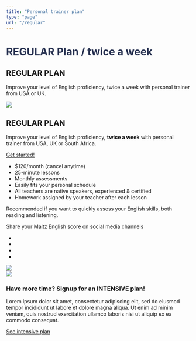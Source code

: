 ```yaml
---
title: "Personal trainer plan"
type: "page"
url: "/regular"
---
```


<div class="hero-abstract bg-abstract bg-abstract--grey">
    <h1><font color="#293352">REGULAR Plan / twice a week</font></h1>
</div>

<div class="container choose-package__box choose-package__box--hero">
<div class="row">
    <div class="col-12 d-md-none">
        <h2 class="mb-0">
            <i class="fas fa-plane-departure choose-package__icon"></i>
            REGULAR PLAN
        </h2>
        <p>
	    Improve your level of English proficiency, twice a week with personal trainer from USA or UK.            
        </p>
    </div>
    <div class="col-md-6 col-12">
        <img src="/img/package-pt.jpg" class="w-100" />
    </div>
    <div class="col-md-6 col-12">
        <h2 class="d-none d-md-block mb-0">
            <i class="fas fa-plane-departure choose-package__icon"></i>
            REGULAR PLAN
        </h2>
        <p class="d-none d-md-block">
	    Improve your level of English proficiency, <strong>twice a week</strong> with personal trainer from USA, UK or South Africa. 
        </p>
        <a class="btn btn-package--personal mt-5 mb-5" href="https://languagepanel.com/plan/bli/buypack/QkxJMDAxMDE=" target="_blank">Get started!</a>
        <ul class="fa-ul ul--group-bullets">
            <li>
                <span class="fa-li" ><i class="far fa-check-circle"></i></span>
                $120/month (cancel anytime)
            </li>
            <li>
                <span class="fa-li" ><i class="far fa-check-circle"></i></span>
                25-minute lessons
            </li>
            <li>
                <span class="fa-li" ><i class="far fa-check-circle"></i></span>
            	Monthly assessments
            </li>
            <li>
                <span class="fa-li" ><i class="far fa-check-circle"></i></span>
            	Easily fits your personal schedule
            </li>
            <li>
                <span class="fa-li" ><i class="far fa-check-circle"></i></span>
            	All teachers are native speakers, experienced & certified
            </li>
            <li>
                <span class="fa-li" ><i class="far fa-check-circle"></i></span>
            	Homework assigned by your teacher after each lesson
            </li>
        </ul>
    </div>
</div>
</div>
        
<div class="container">
    <div class="flex-column justify-content-center w-75 m-auto">
        <p class="text-center text--recommend">
            Recommended if you want to quickly assess your English skills, both reading and listening.
        </p>
        <p class="text-center text--share">
            Share your Maltz English score on social media channels
        </p>
    </div>
</div>

<div class="container">
<div class="row justify-content-center">
    <ul class="lal-social-dark text-align-center align-center">
      <li class="item">
        <a class="link" href="https://www.facebook.com/maltzenglish/" target="_blank">
          <i class="fab fa-facebook"></i>
        </a>
      </li>
      <li class="item">
        <a class="link" href="https://twitter.com/maltzenglish/" target="_blank">
          <i class="fab fa-twitter"></i>
        </a>
      </li>
      <li class="item">
        <a class="link" href="https://www.youtube.com/channel/maltzenglish/" target="_blank">
          <i class="fab fa-youtube"></i>
        </a>
      </li>
      <li class="item">
        <a class="link" href="https://www.instagram.com/maltzenglish/" target="_blank">
          <i class="fab fa-instagram"></i>
        </a>
      </li>
    </ul>
</div>
</div>

<div class="container pb-5">
    <div class="d-none d-md-block text-center">
        <img class="w-75" src="/img/cert-badges-desktop.png" />
    </div>
    <div class="d-sm-block d-md-none text-center">
        <img class="w-100" src="/img/cert-badges-mobile.png" />
    </div>
</div>

<div class="d-none d-md-block bg-white pt-5 pb-5">
<div class="container">
    <div class="d-none d-md-block text-center">
        <h3>Have more time? Signup for an INTENSIVE plan!</h3>
        <p>
	Lorem ipsum dolor sit amet, consectetur adipiscing elit, sed do eiusmod tempor incididunt ut labore et dolore magna aliqua. Ut enim ad minim veniam, quis nostrud exercitation ullamco laboris nisi ut aliquip ex ea commodo consequat. 
        </p>
        <a href="/intensive">See intensive plan</a>
    </div>
</div>
</div>
